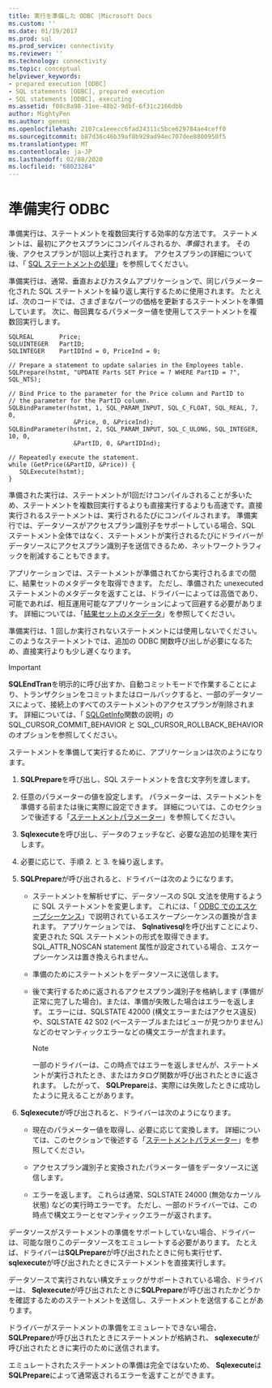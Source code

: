 ```yaml
---
title: 実行を準備した ODBC |Microsoft Docs
ms.custom: ''
ms.date: 01/19/2017
ms.prod: sql
ms.prod_service: connectivity
ms.reviewer: ''
ms.technology: connectivity
ms.topic: conceptual
helpviewer_keywords:
- prepared execution [ODBC]
- SQL statements [ODBC], prepared execution
- SQL statements [ODBC], executing
ms.assetid: f08c8a98-31ee-48b2-9dbf-6f31c2166dbb
author: MightyPen
ms.author: genemi
ms.openlocfilehash: 2107ca1eeecc6fad24311c5bce629784ae4ceff0
ms.sourcegitcommit: b87d36c46b39af8b929ad94ec707dee8800950f5
ms.translationtype: MT
ms.contentlocale: ja-JP
ms.lasthandoff: 02/08/2020
ms.locfileid: "68023284"
---
```

# <a name="prepared-execution-odbc"></a>準備実行 ODBC
準備実行は、ステートメントを複数回実行する効率的な方法です。 ステートメントは、最初にアクセスプランにコンパイルされるか、*準備*されます。 その後、アクセスプランが1回以上実行されます。 アクセスプランの詳細については、「 [SQL ステートメントの処理](../../../odbc/reference/processing-a-sql-statement.md)」を参照してください。  
  
 準備実行は、通常、垂直およびカスタムアプリケーションで、同じパラメーター化された SQL ステートメントを繰り返し実行するために使用されます。 たとえば、次のコードでは、さまざまなパーツの価格を更新するステートメントを準備しています。 次に、毎回異なるパラメーター値を使用してステートメントを複数回実行します。  
  
```  
SQLREAL       Price;  
SQLUINTEGER   PartID;  
SQLINTEGER    PartIDInd = 0, PriceInd = 0;  
  
// Prepare a statement to update salaries in the Employees table.  
SQLPrepare(hstmt, "UPDATE Parts SET Price = ? WHERE PartID = ?", SQL_NTS);  
  
// Bind Price to the parameter for the Price column and PartID to  
// the parameter for the PartID column.  
SQLBindParameter(hstmt, 1, SQL_PARAM_INPUT, SQL_C_FLOAT, SQL_REAL, 7, 0,  
                  &Price, 0, &PriceInd);  
SQLBindParameter(hstmt, 2, SQL_PARAM_INPUT, SQL_C_ULONG, SQL_INTEGER, 10, 0,  
                  &PartID, 0, &PartIDInd);  
  
// Repeatedly execute the statement.  
while (GetPrice(&PartID, &Price)) {  
   SQLExecute(hstmt);  
}  
```  
  
 準備された実行は、ステートメントが1回だけコンパイルされることが多いため、ステートメントを複数回実行するよりも直接実行するよりも高速です。直接実行されるステートメントは、実行されるたびにコンパイルされます。 準備実行では、データソースがアクセスプラン識別子をサポートしている場合、SQL ステートメント全体ではなく、ステートメントが実行されるたびにドライバーがデータソースにアクセスプラン識別子を送信できるため、ネットワークトラフィックを削減することもできます。  
  
 アプリケーションでは、ステートメントが準備されてから実行されるまでの間に、結果セットのメタデータを取得できます。 ただし、準備された unexecuted ステートメントのメタデータを返すことは、ドライバーによっては高価であり、可能であれば、相互運用可能なアプリケーションによって回避する必要があります。 詳細については、「[結果セットのメタデータ](../../../odbc/reference/develop-app/result-set-metadata.md)」を参照してください。  
  
 準備実行は、1 回しか実行されないステートメントには使用しないでください。 このようなステートメントでは、追加の ODBC 関数呼び出しが必要になるため、直接実行よりも少し遅くなります。  
  
> [!IMPORTANT]  
>  **SQLEndTran**を明示的に呼び出すか、自動コミットモードで作業することにより、トランザクションをコミットまたはロールバックすると、一部のデータソースによって、接続上のすべてのステートメントのアクセスプランが削除されます。 詳細については、「 [SQLGetInfo](../../../odbc/reference/syntax/sqlgetinfo-function.md)関数の説明」の SQL_CURSOR_COMMIT_BEHAVIOR と SQL_CURSOR_ROLLBACK_BEHAVIOR のオプションを参照してください。  
  
 ステートメントを準備して実行するために、アプリケーションは次のようになります。  
  
1.  **SQLPrepare**を呼び出し、SQL ステートメントを含む文字列を渡します。  
  
2.  任意のパラメーターの値を設定します。 パラメーターは、ステートメントを準備する前または後に実際に設定できます。 詳細については、このセクションで後述する「[ステートメントパラメーター](../../../odbc/reference/develop-app/statement-parameters.md)」を参照してください。  
  
3.  **Sqlexecute**を呼び出し、データのフェッチなど、必要な追加の処理を実行します。  
  
4.  必要に応じて、手順 2. と 3. を繰り返します。  
  
5.  **SQLPrepare**が呼び出されると、ドライバーは次のようになります。  
  
    -   ステートメントを解析せずに、データソースの SQL 文法を使用するように SQL ステートメントを変更します。 これには、「 [ODBC でのエスケープシーケンス](../../../odbc/reference/develop-app/escape-sequences-in-odbc.md)」で説明されているエスケープシーケンスの置換が含まれます。 アプリケーションでは、 **Sqlnativesql**を呼び出すことにより、変更された SQL ステートメントの形式を取得できます。 SQL_ATTR_NOSCAN statement 属性が設定されている場合、エスケープシーケンスは置き換えられません。  
  
    -   準備のためにステートメントをデータソースに送信します。  
  
    -   後で実行するために返されるアクセスプラン識別子を格納します (準備が正常に完了した場合)。または、準備が失敗した場合はエラーを返します。 エラーには、SQLSTATE 42000 (構文エラーまたはアクセス違反) や、SQLSTATE 42 S02 (ベーステーブルまたはビューが見つかりません) などのセマンティックエラーなどの構文エラーが含まれます。  
  
        > [!NOTE]  
        >  一部のドライバーは、この時点ではエラーを返しませんが、ステートメントが実行されたとき、またはカタログ関数が呼び出されたときに返されます。 したがって、 **SQLPrepare**は、実際には失敗したときに成功したように見えることがあります。  
  
6.  **Sqlexecute**が呼び出されると、ドライバーは次のようになります。  
  
    -   現在のパラメーター値を取得し、必要に応じて変換します。 詳細については、このセクションで後述する「[ステートメントパラメーター](../../../odbc/reference/develop-app/statement-parameters.md)」を参照してください。  
  
    -   アクセスプラン識別子と変換されたパラメーター値をデータソースに送信します。  
  
    -   エラーを返します。 これらは通常、SQLSTATE 24000 (無効なカーソル状態) などの実行時エラーです。 ただし、一部のドライバーでは、この時点で構文エラーとセマンティックエラーが返されます。  
  
 データソースがステートメントの準備をサポートしていない場合、ドライバーは、可能な限りこのデータソースをエミュレートする必要があります。 たとえば、ドライバーは**SQLPrepare**が呼び出されたときに何も実行せず、 **sqlexecute**が呼び出されたときにステートメントを直接実行します。  
  
 データソースで実行されない構文チェックがサポートされている場合、ドライバーは、 **Sqlexecute**が呼び出されたときに**SQLPrepare**が呼び出されたかどうかを確認するためのステートメントを送信し、ステートメントを送信することがあります。  
  
 ドライバーがステートメントの準備をエミュレートできない場合、 **SQLPrepare**が呼び出されたときにステートメントが格納され、 **sqlexecute**が呼び出されたときに実行のために送信されます。  
  
 エミュレートされたステートメントの準備は完全ではないため、 **Sqlexecute**は**SQLPrepare**によって通常返されるエラーを返すことができます。
